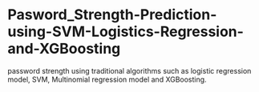 # Pasword_Strength-Prediction-using-SVM-Logistics-Regression-and-XGBoosting
password strength using traditional algorithms such as logistic regression model, SVM, Multinomial regression model and XGBoosting.
